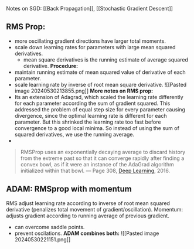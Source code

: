 Notes on SGD: [[Back Propagation]], [[Stochastic Gradient Descent]]



## RMS Prop:
- more oscillating gradient directions have larger total moments.
- scale down learning rates for parameters with large mean squared derivatives.
    - mean square derivatives is the running estimate of average squared derivative.
**Procedure:**
- maintain running estimate of mean squared value of derivative of each parameter.
- scale learning rate by inverse of root mean square derivative.
![[Pasted image 20240530213855.png]]
**More notes on RMS prop:**
- Its an extension of Adagrad, which scaled the learning rate differently for each parameter according the sum of gradient squared. This addressed the problem of equal step size for every parameter causing divergence, since the optimal learning rate is different for each parameter. But this shrinked the learning rate too fast before convergence to a good local minima. So instead of using the sum of squared derivatives, we use the running average.
-
> RMSProp uses an exponentially decaying average to discard history from the extreme past so that it can converge rapidly after finding a convex bowl, as if it were an instance of the AdaGrad algorithm initialized within that bowl. — Page 308, [Deep Learning](https://amzn.to/3qSk3C2), 2016.


## ADAM: RMSprop with momentum

RMS adjust learning rate according to inverse of root mean squared derivative (penalizes total movement of gradient/oscillation).
Momentum: adjusts gradient according to running average of previous gradient.
- can overcome saddle points.
- prevent oscilations.
**ADAM combines both:**
![[Pasted image 20240530221151.png]]
